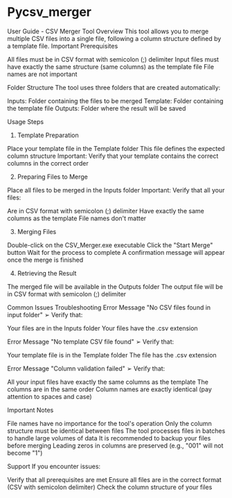 # Pycsv_merger
User Guide - CSV Merger Tool
Overview
This tool allows you to merge multiple CSV files into a single file, following a column structure defined by a template file.
Important Prerequisites

All files must be in CSV format with semicolon (;) delimiter
Input files must have exactly the same structure (same columns) as the template file
File names are not important

Folder Structure
The tool uses three folders that are created automatically:

Inputs: Folder containing the files to be merged
Template: Folder containing the template file
Outputs: Folder where the result will be saved

Usage Steps
1. Template Preparation

Place your template file in the Template folder
This file defines the expected column structure
Important: Verify that your template contains the correct columns in the correct order

2. Preparing Files to Merge

Place all files to be merged in the Inputs folder
Important: Verify that all your files:

Are in CSV format with semicolon (;) delimiter
Have exactly the same columns as the template
File names don't matter



3. Merging Files

Double-click on the CSV_Merger.exe executable
Click the "Start Merge" button
Wait for the process to complete
A confirmation message will appear once the merge is finished

4. Retrieving the Result

The merged file will be available in the Outputs folder
The output file will be in CSV format with semicolon (;) delimiter

Common Issues Troubleshooting
Error Message "No CSV files found in input folder"
➢ Verify that:

Your files are in the Inputs folder
Your files have the .csv extension

Error Message "No template CSV file found"
➢ Verify that:

Your template file is in the Template folder
The file has the .csv extension

Error Message "Column validation failed"
➢ Verify that:

All your input files have exactly the same columns as the template
The columns are in the same order
Column names are exactly identical (pay attention to spaces and case)

Important Notes

File names have no importance for the tool's operation
Only the column structure must be identical between files
The tool processes files in batches to handle large volumes of data
It is recommended to backup your files before merging
Leading zeros in columns are preserved (e.g., "001" will not become "1")

Support
If you encounter issues:

Verify that all prerequisites are met
Ensure all files are in the correct format (CSV with semicolon delimiter)
Check the column structure of your files
